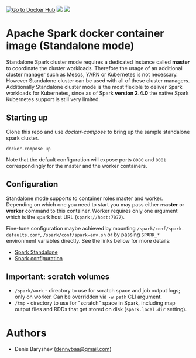 [![Go to Docker Hub](https://img.shields.io/badge/Docker%20Hub-%E2%86%92-blue.svg)](https://hub.docker.com/r/actionml/spark/) [![](https://images.microbadger.com/badges/version/actionml/spark.svg)](https://microbadger.com/images/actionml/spark) [![](https://images.microbadger.com/badges/image/actionml/spark.svg)](https://microbadger.com/images/actionml/spark)

# Apache Spark docker container image (Standalone mode)

Standalone Spark cluster mode requires a dedicated instance called **master** to coordinate the cluster workloads. Therefore the usage of an additional cluster manager such as Mesos, YARN or Kubernetes is not necessary. However Standalone cluster can be used with all of these cluster managers. Additionally Standalone cluster mode is the most flexible to deliver Spark workloads for Kubernetes, since as of Spark **version 2.4.0** the native Spark Kubernetes support is still very limited.

## Starting up

Clone this repo and use *docker-compose* to bring up the sample standalone spark cluster.

```shell
docker-compose up
```

Note that the default configuration will expose ports `8080` and `8081` correspondingly for the master and the worker containers.

## Configuration

Standalone mode supports to container roles master and worker. Depending on which one you need to start you may pass either **master** or **worker** command to this container. Worker requires only one argument which is the spark host URL (`spark://host:7077`).

Fine-tune configuration maybe achieved by mounting `/spark/conf/spark-defaults.conf`, `/spark/conf/spark-env.sh` or by passing `SPARK_*` environment variables directly. See the links bellow for more details:

- [Spark Standalone](https://spark.apache.org/docs/latest/spark-standalone.html)
- [Spark configuration](https://spark.apache.org/docs/latest/configuration.html)

## Important: scratch volumes

- `/spark/work` - directory to use for scratch space and job output logs; only on worker. Can be overridden via `-w path` CLI argument.
- `/tmp` - directory to use for "scratch" space in Spark, including map output files and RDDs that get stored on disk (`spark.local.dir` setting).

# Authors

- Denis Baryshev (<dennybaa@gmail.com>)
